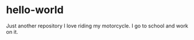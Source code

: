 # hello-world
Just another repository 
I love riding my motorcycle. I go to school and work on it. 
